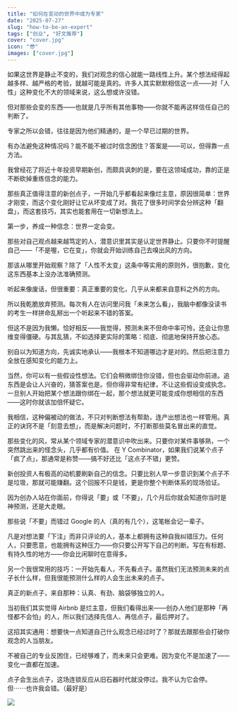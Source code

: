 ```yaml
---
title: "如何在变动的世界中成为专家"
date: "2025-07-27"
slug: "how-to-be-an-expert"
tags: ["创业", "好文推荐"]
cover: "cover.jpg"
icon: "😎"
images: ["cover.jpg"]
---
```

如果这世界是静止不变的，我们对观念的信心就能一路线性上升。某个想法经得起越多样、越严格的考验，就越可能是真的。许多人其实默默相信这一点——对「人性」这种变化不大的领域来说，这么想或许没错。



但对那些会变的东西——也就是几乎所有其他事物——你就不能再这样信任自己的判断了。



专家之所以会错，往往是因为他们精通的，是一个早已过期的世界。



有办法避免这种情况吗？能不能不被过时信念困住？答案是——可以，但得靠一点方法。



我曾经花了将近十年投资早期新创，而颇具讽刺的是，要在这领域成功，靠的正是不断砍掉重练信念的能力。



那些真正值得注意的新创点子，一开始几乎都看起来像烂主意，原因很简单：世界才刚变，而这个变化刚好让它从坏变成了对。我花了很多时间学会分辨这种「翻盘」，而这套技巧，其实也能套用在一切新想法上。



第一步，养成一种信念：世界一定会变。



那些对自己观点越来越笃定的人，潜意识里其实是认定世界静止。只要你不时提醒自己——「不是喔，它在变」，你就会开始训练自己去嗅出风的方向。



那该从哪里开始观察？除了「人性不太变」这条中等实用的原则外，很抱歉，变化这东西基本上没办法准确预测。



听起来像废话，但很重要：真正重要的变化，几乎从来都来自意料之外的方向。



所以我乾脆放弃预测。每次有人在访问里问我「未来怎么看」，我脑中都像没读书的考生一样拼命乱掰出一个听起来不错的答案。



但这不是因为我懒。恰好相反——我觉得，预测未来不但命中率可怜，还会让你思维变得僵硬。与其乱猜，不如选择更实际的策略：彻底、彻底地保持开放心态。



别自以为知道方向，先诚实地承认——我根本不知道哪边才是对的。然后把注意力全放在感知变化的能力上。



当然，你可以有一些假设性想法。它们会稍微绑住你没错，但也会驱动你前进。追东西是会让人兴奋的，猜答案也是。但你得非常有纪律，不让这些假设变成执念。
一旦别人开始把某个想法跟你绑在一起，那个想法就更可能变成你想相信的东西——这时你就该加倍怀疑它。



我相信，这种偏被动的做法，不只对判断想法有帮助，连产出想法也一样管用。真正的诀窍不是「刻意去想」，而是解决问题时，不打断那些莫名冒出来的直觉。



那些变化的风，常从某个领域专家的潜意识中吹出来。只要你对某件事够熟，一个突然跳出来的怪念头，几乎都有价值。
在 Y Combinator，如果我们说某个点子「疯了点」，那通常是称赞——搞不好还比「这点子不错」更赞。



新创投资人有极高的动机要刷新自己的信念。只要比别人早一步意识到某个点子不是垃圾，那就可能赚翻。这个回报不只是钱，更是你整个判断体系的现场验证。



因为创办人站在你面前，你得说「要」或「不要」，几个月后你就会知道你当时是神预测，还是大走眼。



那些说「不要」而错过 Google 的人（真的有几个），这笔帐会记一辈子。



凡是对想法要「下注」而非只评论的人，基本上都拥有这种自我纠错压力。任何人，只要愿意，也能拥有这种压力——你只要公开写下自己的判断。写在有标题、有持久性的地方——你会比闲聊时在意得多。



另一个我很常用的技巧：一开始先看人，不先看点子。虽然我们无法预测未来的点子长什么样，但我很能预测什么样的人会生出未来的点子。



真正的新点子，来自那种：认真、有劲、脑袋够独立的人。



当初我们其实觉得 Airbnb 是烂主意，但我们看得出来——创办人他们是那种「再怪都不会怕」的人，所以我们选择先信人、再信点子，最后押对了。



这招其实通用：想要快一点知道自己什么观念已经过时了？那就去跟那些会打破你观念的人当朋友。



不被自己的专业反困住，已经够难了，而未来只会更难。因为变化不是加速了——变化一直都在加速。



点子会生出点子，这场连锁反应从旧石器时代就没停过。我不认为它会停。
但⋯⋯也许我会错。（最好是）




![](https://prod-files-secure.s3.us-west-2.amazonaws.com/112d0858-5090-4d34-a606-b75eb8d65fd2/46476355-9cf3-4e99-9b7a-3531bc426380/1000202064.png?X-Amz-Algorithm=AWS4-HMAC-SHA256&X-Amz-Content-Sha256=UNSIGNED-PAYLOAD&X-Amz-Credential=ASIAZI2LB466QQNYZBGJ%2F20250919%2Fus-west-2%2Fs3%2Faws4_request&X-Amz-Date=20250919T084019Z&X-Amz-Expires=3600&X-Amz-Security-Token=IQoJb3JpZ2luX2VjEFUaCXVzLXdlc3QtMiJIMEYCIQCTjwtl4WIUEKyG6dTRngE1CHlJ82hdP%2BcmvN1CPggSzwIhAOyny9NWipraPECMEZhgpg3KTfU2EPOUmFjgNAfB8c8WKogECM7%2F%2F%2F%2F%2F%2F%2F%2F%2F%2FwEQABoMNjM3NDIzMTgzODA1IgysUoXViREyjU%2FpSqEq3AMrnyMsWpDWGYYZF3ik1tQJJxkIJHVJeQFb0RAnFFYXY7g9UJMZYQOOe10m41YwQTBnsaemWBfofNuKZNLmxdeWvzptAemFH%2FMnsYqbaxNyzGG2piHxWmAKa3N9lOKzwhF26%2BKdJ00HCezR5mLbbtyAaAlNl1hZeH3P78%2FO24L7dTHismOY7Tcq%2B33F0LLwDXlZGB3XHeFlJ%2Fgg6BGuXQlw8J9%2Bp9ZmSENdCpZaQZsAC9THbTixdxvI9oPUqqzAa7MjGhNiWO7gUH0gO5aDTpTSGypWtyazB6n40zzPfF4trUHmhNJddqyFfA91z688Lbyy1YxL22ZTc89EpGkNffsKAqqY05JmsrvvbKpC7lYeuSsPVBCsBJSnumPA7V5NcgsuPb%2BfBTvwev6i8317cf%2FHBn3Z07DGZMAboKOvt6%2FMoNz7BPI5NTJtX6GWddeB7bNpSp5s5iWm2Was%2FpiBXHJR2UcX2mRGRW7M0VFeUMKjT%2Fqb81KaX8OYUxhx3Y639KP9uFwZN62YReVuXvQxFtgqCbPvmwMQWEB3zkY6Avh23lGwpb6v9ca4wRuGfinMQ%2B9zx4fcjfaBolCN0ETDJgQeHR3EQzpU7sAtfWCjHGnHIrFhPb3DLSOQar2akzDIvLPGBjqkAZNKzphXvtuw%2FL4wrrqp75tjfZbgtiJ1iy%2F0xhHUMKx%2FANFq587fSTuP21lhh2H2H3u2Y9gmuxYnBRUiGQJCNOujOhjr5CO%2FBj9iL0dCBcSaTnH%2FtVofHozvRwtwa7jmeNcn7rGbBKCZ191DCEvg4oJpZWXkyXz7BoIB4bHR8lZ75g7k0zqk1rJ9C5q839u8EcJjP2hYNDl44VWo6iXW5W%2BL%2FrvA&X-Amz-Signature=4973a9688cd9f7304fe231f7ee9d66ec492c6a73fb9d3f4f0b409d75c71710e2&X-Amz-SignedHeaders=host&x-amz-checksum-mode=ENABLED&x-id=GetObject)

